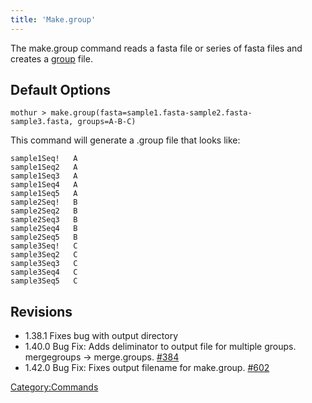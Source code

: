 ```yaml
---
title: 'Make.group'
---
```

The make.group command reads a fasta file or series of fasta files and
creates a [ group](group_file) file.

## Default Options

    mothur > make.group(fasta=sample1.fasta-sample2.fasta-sample3.fasta, groups=A-B-C)

This command will generate a .group file that looks like:

    sample1Seq!   A
    sample1Seq2   A
    sample1Seq3   A
    sample1Seq4   A
    sample1Seq5   A
    sample2Seq!   B
    sample2Seq2   B
    sample2Seq3   B
    sample2Seq4   B
    sample2Seq5   B
    sample3Seq!   C
    sample3Seq2   C
    sample3Seq3   C
    sample3Seq4   C
    sample3Seq5   C

## Revisions

-   1.38.1 Fixes bug with output directory
-   1.40.0 Bug Fix: Adds deliminator to output file for multiple groups.
    mergegroups -\> merge.groups.
    [\#384](https://github.com/mothur/mothur/issues/384)
-   1.42.0 Bug Fix: Fixes output filename for make.group.
    [\#602](https://github.com/mothur/mothur/issues/602)

[Category:Commands](Category:Commands)
